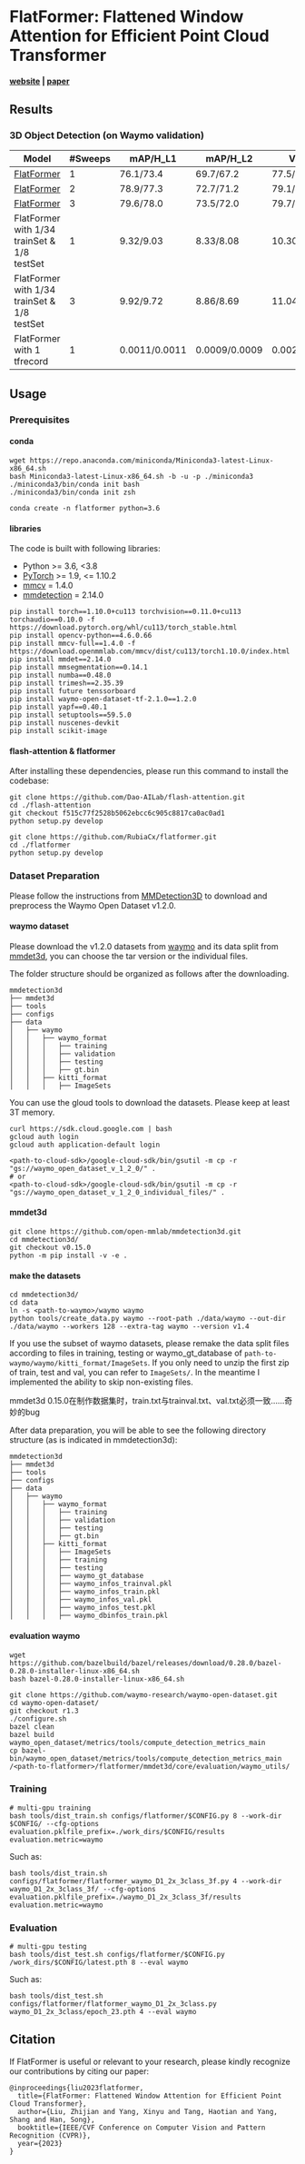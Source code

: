 # FlatFormer: Flattened Window Attention for Efficient Point Cloud Transformer

#### [website](https://flatformer.mit.edu/) | [paper](https://arxiv.org/abs/2301.08739)

## Results

### 3D Object Detection (on Waymo validation)

| Model                                                        | #Sweeps | mAP/H_L1 | mAP/H_L2 | Veh_L1     | Veh_L2    | Ped_L1    | Ped_L2    | Cyc_L1    | Cyc_L2    |
| ------------------------------------------------------------ | ------- | -------- | -------- | ---------- | --------- | --------- | --------- | --------- | --------- |
| [FlatFormer](https://github.com/mit-han-lab/flatformer-dev/blob/main/configs/flatformer/flatformer_waymo_D1_2x_3class.py) | 1       | 76.1/73.4 | 69.7/67.2 | 77.5/77.1 | 69.0/68.6 | 79.6/73.0 | 71.5/65.3 | 71.3/70.1 | 68.6/67.5 |
| [FlatFormer](https://github.com/mit-han-lab/flatformer-dev/blob/main/configs/flatformer/flatformer_waymo_D1_2x_3class_2f.py) | 2       | 78.9/77.3 | 72.7/71.2 | 79.1/78.6 | 70.8/70.3 | 81.6/78.2 | 73.8/70.5 | 76.1/75.1 | 73.6/72.6 |
| [FlatFormer](https://github.com/mit-han-lab/flatformer-dev/blob/main/configs/flatformer/flatformer_waymo_D1_2x_3class_3f.py) | 3       | 79.6/78.0 | 73.5/72.0 | 79.7/79.2 | 71.4/71.0 | 82.0/78.7 | 74.5/71.3 | 77.2/76.1 | 74.7/73.7 |
| FlatFormer with 1/34 trainSet & 1/8 testSet                  | 1       | 9.32/9.03 | 8.33/8.08 | 10.30/10.22 | 8.83/8.75 | 6.24/5.68 | 5.17/4.71 | 11.43/11.20 | 10.99/10.77 |
| FlatFormer with 1/34 trainSet & 1/8 testSet                  | 3       | 9.92/9.72 | 8.86/8.69 | 11.04/10.96 | 9.48/9.41 | 6.82/6.52 | 5.66/5.42 | 11.89/11.67 | 11.45/11.23 |
| FlatFormer with 1 tfrecord| 1       | 0.0011/0.0011 | 0.0009/0.0009 | 0.0020/0.0019 | 0.0017/0.0017 | 0.0014/0.0012 | 0.0012/0.0010 | 0.0000/0.0000 | 0.0000/0.0000 |
## Usage

### Prerequisites

#### conda

```
wget https://repo.anaconda.com/miniconda/Miniconda3-latest-Linux-x86_64.sh
bash Miniconda3-latest-Linux-x86_64.sh -b -u -p ./miniconda3
./miniconda3/bin/conda init bash
./miniconda3/bin/conda init zsh

conda create -n flatformer python=3.6
```

#### libraries

The code is built with following libraries:

* Python >= 3.6, <3.8
* [PyTorch](https://github.com/pytorch/pytorch) >= 1.9, <= 1.10.2
* [mmcv](https://github.com/open-mmlab/mmcv) = 1.4.0
* [mmdetection](http://github.com/open-mmlab/mmdetection) = 2.14.0

```
pip install torch==1.10.0+cu113 torchvision==0.11.0+cu113 torchaudio==0.10.0 -f https://download.pytorch.org/whl/cu113/torch_stable.html
pip install opencv-python==4.6.0.66
pip install mmcv-full==1.4.0 -f https://download.openmmlab.com/mmcv/dist/cu113/torch1.10.0/index.html
pip install mmdet==2.14.0
pip install mmsegmentation==0.14.1
pip install numba==0.48.0
pip install trimesh==2.35.39
pip install future tenssorboard
pip install waymo-open-dataset-tf-2.1.0==1.2.0
pip install yapf==0.40.1
pip install setuptools==59.5.0
pip install nuscenes-devkit
pip install scikit-image
```

#### flash-attention & flatformer

After installing these dependencies, please run this command to install the codebase:

```
git clone https://github.com/Dao-AILab/flash-attention.git
cd ./flash-attention
git checkout f515c77f2528b5062ebcc6c905c8817ca0ac0ad1
python setup.py develop

git clone https://github.com/RubiaCx/flatformer.git
cd ./flatformer
python setup.py develop
```

### Dataset Preparation

Please follow the instructions from [MMDetection3D](https://github.com/open-mmlab/mmdetection3d/blob/1.0/docs/en/datasets/waymo_det.md)  to download and preprocess the Waymo Open Dataset v1.2.0.

#### waymo dataset

Please download the v1.2.0 datasets from [waymo](https://waymo.com/open/) and its data split from [mmdet3d](https://drive.google.com/drive/folders/18BVuF_RYJF0NjZpt8SnfzANiakoRMf0o), you can choose the tar version or the individual files.

The folder structure should be organized as follows after the downloading.
```
mmdetection3d
├── mmdet3d
├── tools
├── configs
├── data
│   ├── waymo
│   │   ├── waymo_format
│   │   │   ├── training
│   │   │   ├── validation
│   │   │   ├── testing
│   │   │   ├── gt.bin
│   │   ├── kitti_format
│   │   │   ├── ImageSets
```

You can use the gloud tools to download the datasets. Please keep at least 3T memory.
```
curl https://sdk.cloud.google.com | bash
gcloud auth login
gcloud auth application-default login

<path-to-cloud-sdk>/google-cloud-sdk/bin/gsutil -m cp -r "gs://waymo_open_dataset_v_1_2_0/" .
# or
<path-to-cloud-sdk>/google-cloud-sdk/bin/gsutil -m cp -r "gs://waymo_open_dataset_v_1_2_0_individual_files/" .
```

#### mmdet3d

```
git clone https://github.com/open-mmlab/mmdetection3d.git
cd mmdetection3d/
git checkout v0.15.0
python -m pip install -v -e .
```

#### make the datasets
```
cd mmdetection3d/
cd data
ln -s <path-to-waymo>/waymo waymo
python tools/create_data.py waymo --root-path ./data/waymo --out-dir ./data/waymo --workers 128 --extra-tag waymo --version v1.4
```

If you use the subset of waymo datasets, please remake the data split files according to files in training, testing or waymo_gt_database of `path-to-waymo/waymo/kitti_format/ImageSets`. If you only need to unzip the first zip of train, test and val, you can refer to `ImageSets/`. In the meantime I implemented the ability to skip non-existing files.

mmdet3d 0.15.0在制作数据集时，train.txt与trainval.txt、val.txt必须一致……奇妙的bug

After data preparation, you will be able to see the following directory structure (as is indicated in mmdetection3d):

```
mmdetection3d
├── mmdet3d
├── tools
├── configs
├── data
│   ├── waymo
│   │   ├── waymo_format
│   │   │   ├── training
│   │   │   ├── validation
│   │   │   ├── testing
│   │   │   ├── gt.bin
│   │   ├── kitti_format
│   │   │   ├── ImageSets
│   │   │   ├── training
│   │   │   ├── testing
│   │   │   ├── waymo_gt_database
│   │   │   ├── waymo_infos_trainval.pkl
│   │   │   ├── waymo_infos_train.pkl
│   │   │   ├── waymo_infos_val.pkl
│   │   │   ├── waymo_infos_test.pkl
│   │   │   ├── waymo_dbinfos_train.pkl
```

#### evaluation waymo

```
wget https://github.com/bazelbuild/bazel/releases/download/0.28.0/bazel-0.28.0-installer-linux-x86_64.sh
bash bazel-0.28.0-installer-linux-x86_64.sh
 
git clone https://github.com/waymo-research/waymo-open-dataset.git
cd waymo-open-dataset/
git checkout r1.3
./configure.sh
bazel clean
bazel build waymo_open_dataset/metrics/tools/compute_detection_metrics_main
cp bazel-bin/waymo_open_dataset/metrics/tools/compute_detection_metrics_main /<path-to-flatformer>/flatformer/mmdet3d/core/evaluation/waymo_utils/
```

### Training

```
# multi-gpu training
bash tools/dist_train.sh configs/flatformer/$CONFIG.py 8 --work-dir $CONFIG/ --cfg-options evaluation.pklfile_prefix=./work_dirs/$CONFIG/results evaluation.metric=waymo
```

Such as:
```
bash tools/dist_train.sh configs/flatformer/flatformer_waymo_D1_2x_3class_3f.py 4 --work-dir waymo_D1_2x_3class_3f/ --cfg-options evaluation.pklfile_prefix=./waymo_D1_2x_3class_3f/results evaluation.metric=waymo
```

### Evaluation

```
# multi-gpu testing
bash tools/dist_test.sh configs/flatformer/$CONFIG.py /work_dirs/$CONFIG/latest.pth 8 --eval waymo
```

Such as:
```
bash tools/dist_test.sh configs/flatformer/flatformer_waymo_D1_2x_3class.py waymo_D1_2x_3class/epoch_23.pth 4 --eval waymo
```

## Citation

If FlatFormer is useful or relevant to your research, please kindly recognize our contributions by citing our paper:
```
@inproceedings{liu2023flatformer,
  title={FlatFormer: Flattened Window Attention for Efficient Point Cloud Transformer},
  author={Liu, Zhijian and Yang, Xinyu and Tang, Haotian and Yang, Shang and Han, Song},
  booktitle={IEEE/CVF Conference on Computer Vision and Pattern Recognition (CVPR)},
  year={2023}
}
```

